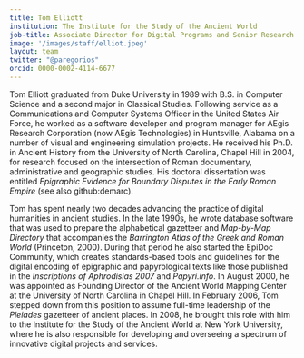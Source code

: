 ```yaml
---
title: Tom Elliott
institution: The Institute for the Study of the Ancient World
job-title: Associate Director for Digital Programs and Senior Research Scholar
image: '/images/staff/elliot.jpeg'
layout: team
twitter: "@paregorios"
orcid: 0000-0002-4114-6677
---
```

Tom Elliott graduated from Duke University in 1989 with B.S. in Computer Science and a second major in Classical Studies. Following service as a Communications and Computer Systems Officer in the United States Air Force, he worked as a software developer and program manager for AEgis Research Corporation (now AEgis Technologies) in Huntsville, Alabama on a number of visual and engineering simulation projects. He received his Ph.D. in Ancient History from the University of North Carolina, Chapel Hill in 2004, for research focused on the intersection of Roman documentary, administrative and geographic studies. His doctoral dissertation was entitled _Epigraphic Evidence for Boundary Disputes in the Early Roman Empire_ (see also github:demarc).

Tom has spent nearly two decades advancing the practice of digital humanities in ancient studies. In the late 1990s, he wrote database software that was used to prepare the alphabetical gazetteer and _Map-by-Map Directory_ that accompanies the _Barrington Atlas of the Greek and Roman World_ (Princeton, 2000). During that period he also started the EpiDoc Community, which creates standards-based tools and guidelines for the digital encoding of epigraphic and papyrological texts like those published in the _Inscriptions of Aphrodisias 2007_ and _Papyri.info_. In August 2000, he was appointed as Founding Director of the Ancient World Mapping Center at the University of North Carolina in Chapel Hill. In February 2006, Tom stepped down from this position to assume full-time leadership of the _Pleiades_ gazetteer of ancient places. In 2008, he brought this role with him to the Institute for the Study of the Ancient World at New York University, where he is also responsible for developing and overseeing a spectrum of innovative digital projects and services.
